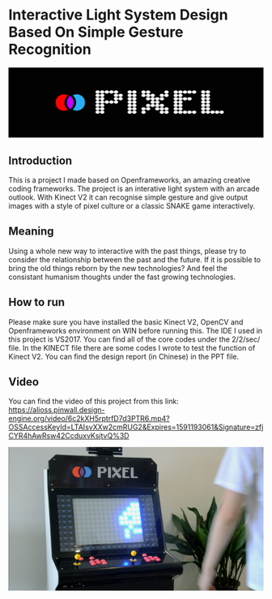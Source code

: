 # Interactive Light System Design Based On Simple Gesture Recognition 

![LOGO](https://github.com/actbee/Interactive-Light-System-Design-Based-On-Simple-Gesture-Recognition-/blob/master/images/pixel.jpg?raw=true)

## Introduction

This is a project I made based on Openframeworks, an amazing creative coding frameworks. 
The project is an interative light system with an arcade outlook. With Kinect V2 it can recognise simple gesture and give output images with
a style of pixel culture or a classic SNAKE game interactively.


## Meaning

Using a whole new way to interactive with the past things, please try to consider the relationship between the past and the future. If it is 
possible to bring the old things reborn by the new technologies? And feel the consistant humanism thoughts under the fast growing technologies.


## How to run

Please make sure you have installed the basic Kinect V2, OpenCV and Openframeworks environment on WIN before running this. The IDE I used in this project is VS2017. 
You can find all of the core codes under the 2/2/sec/ file. In the KINECT file there are some codes I wrote to test the function of Kinect V2. You can find the design
report (in Chinese) in the PPT file.

## Video

You can find the video of this project from this link: https://alioss.pinwall.design-engine.org/video/6c2kXH5rptrfD7d3PTR6.mp4?OSSAccessKeyId=LTAIsvXXw2cmRUG2&Expires=1591193061&Signature=zfjCYR4hAwRsw42CcduxvKsjtvQ%3D


![PIXEL](https://github.com/actbee/Interactive-Light-System-Design-Based-On-Simple-Gesture-Recognition-/blob/master/images/chosen/1.png?raw=true)
